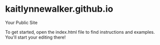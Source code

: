 kaitlynnewalker.github.io
=====================

Your Public Site

To get started, open the index.html file to find instructions and examples. You'll start your editing there!
